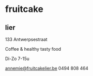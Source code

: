 # fruitcake

## lier

133 Antwerpsestraat


Coffee & healthy tasty food


Di-Zo 7-15u


[annemie@fruitcakelier.be](annemie@fruitcakelier.be)
0494 808 464
